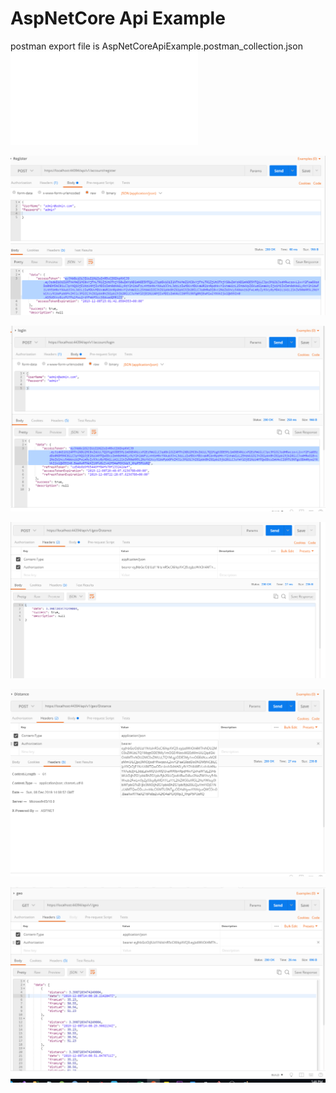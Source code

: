 


# AspNetCore Api Example

postman export file is AspNetCoreApiExample.postman_collection.json
![](./AspNetCoreApiExample.postman_collection.json)

![](./e0.png)


![](./e1.png)

![](./e2.png)


![](./e3.png)


![](./e4.png)
